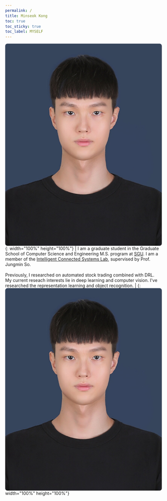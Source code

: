 ```yaml
---
permalink: /
title: Minseok Kong
toc: true
toc_sticky: true
toc_label: MYSELF
---
```

<img align="left" img style="border-radius: 7px;" src="/assets/images/minseok.jpg" >{: width="100%" height="100%"} | <span style="font-size:100%">I am a graduate student in the Graduate School of Computer Science and Engineering M.S. program at [SGU](https://sogang.ac.kr/). I am a member of the [Intelligent Connected Systems Lab](https://icslsogang.github.io/), supervised by Prof. Jungmin So. <br><br> Previously, I researched on automated stock trading combined with DRL. My current reseach interests lie in deep learning and computer vision. I've researched the representation learning and object recognition. </span> | <img align="right" img style="border-radius: 7px;" src="/assets/images/minseok.jpg" >{: width="100%" height="100%"}
